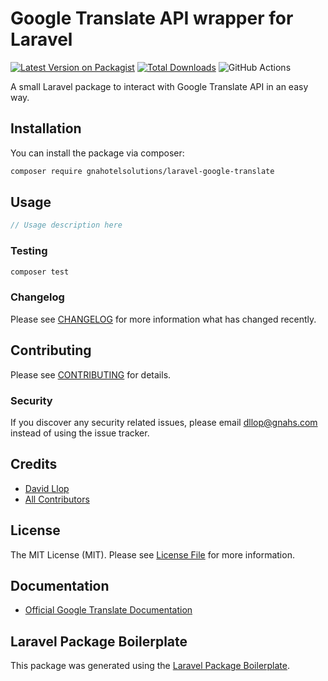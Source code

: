 # Google Translate API wrapper for Laravel

[![Latest Version on Packagist](https://img.shields.io/packagist/v/gnahotelsolutions/laravel-google-translate.svg?style=flat-square)](https://packagist.org/packages/gnahotelsolutions/laravel-google-translate)
[![Total Downloads](https://img.shields.io/packagist/dt/gnahotelsolutions/laravel-google-translate.svg?style=flat-square)](https://packagist.org/packages/gnahotelsolutions/laravel-google-translate)
![GitHub Actions](https://github.com/gnahotelsolutions/laravel-google-translate/actions/workflows/main.yml/badge.svg)

A small Laravel package to interact with Google Translate API in an easy way.

## Installation

You can install the package via composer:

```bash
composer require gnahotelsolutions/laravel-google-translate
```

## Usage

```php
// Usage description here
```

### Testing

```bash
composer test
```

### Changelog

Please see [CHANGELOG](CHANGELOG.md) for more information what has changed recently.

## Contributing

Please see [CONTRIBUTING](CONTRIBUTING.md) for details.

### Security

If you discover any security related issues, please email dllop@gnahs.com instead of using the issue tracker.

## Credits

-   [David Llop](https://github.com/gnahotelsolutions)
-   [All Contributors](../../contributors)

## License

The MIT License (MIT). Please see [License File](LICENSE.md) for more information.

## Documentation

- [Official Google Translate Documentation](https://cloud.google.com/translate/docs)

## Laravel Package Boilerplate

This package was generated using the [Laravel Package Boilerplate](https://laravelpackageboilerplate.com).
